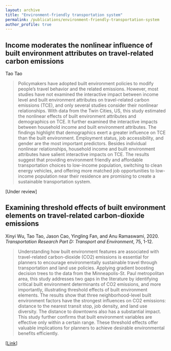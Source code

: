 ```yaml
---
layout: archive
title: "Environment-friendly transportation system"
permalink: /publications/environment-friendly-transportation-system
author_profile: true
---
```


## Income moderates the nonlinear influence of built environment attributes on travel-related carbon emissions

Tao Tao

> Policymakers have adopted built environment policies to modify people’s travel behavior and the related emissions.  However, most studies have not examined the interactive impact between income level and built environment attributes on travel-related carbon emissions (TCE), and only several studies consider their nonlinear relationships.  With data from the Twin Cities, US, this study estimated the nonlinear effects of built environment attributes and demographics on TCE.  It further examined the interactive impacts between household income and built environment attributes.  The findings highlight that demographics exert a greater influence on TCE than the built environment.  Employment status, job accessibility, and gender are the most important predictors.  Besides individual nonlinear relationships, household income and built environment attributes have salient interactive impacts on TCE.  The results suggest that providing environment friendly and affordable transportation choices to low-income population, switching to clean energy vehicles, and offering more matched job opportunities to low-income population near their residence are promising to create a sustainable transportation system.

[Under review]

## Examining threshold effects of built environment elements on travel-related carbon-dioxide emissions

Xinyi Wu, Tao Tao, Jason Cao, Yingling Fan, and Anu Ramaswami, 2020. *Transportation Research Part D: Transport and Environment*, 75, 1-12.

> Understanding how built environment features are associated with travel-related carbon-dioxide (CO2) emissions is essential for planners to encourage environmentally sustainable travel through transportation and land use policies. Applying gradient boosting decision trees to the data from the Minneapolis-St. Paul metropolitan area, this study addresses two gaps in the literature by identifying critical built environment determinants of CO2 emissions, and more importantly, illustrating threshold effects of built environment elements. The results show that three neighborhood-level built environment factors have the strongest influences on CO2 emissions: distance to the nearest transit stop, job density, and land use diversity. The distance to downtowns also has a substantial impact. This study further confirms that built environment variables are effective only within a certain range. These threshold effects offer valuable implications for planners to achieve desirable environmental benefits efficiently.

[[Link](https://doi.org/10.1016/j.trd.2019.08.018)]